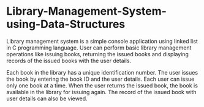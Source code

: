 # Library-Management-System-using-Data-Structures

Library management system is a simple console application using linked list in C programming language. User can perform basic library management operations like issuing books, returning the issued books and displaying records of the issued books with the user details.

Each book in the library has a unique identification number. The user issues the book by entering the book ID and the user details. Each user can issue only one book at a time. When the user returns the issued book, the book is available in the library for issuing again. The record of the issued book with user details can also be viewed.

